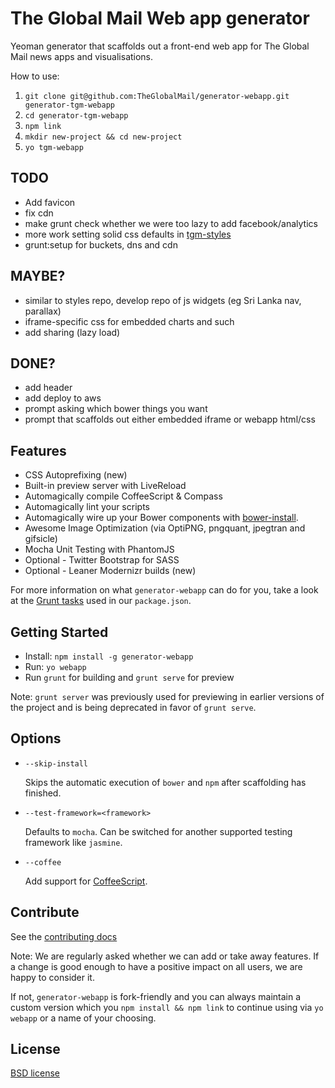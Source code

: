 # The Global Mail Web app generator

Yeoman generator that scaffolds out a front-end web app for The Global Mail
news apps and visualisations.

How to use:

  1. `git clone git@github.com:TheGlobalMail/generator-webapp.git
  generator-tgm-webapp`
  2. `cd generator-tgm-webapp`
  3. `npm link`
  4. `mkdir new-project && cd new-project`
  5. `yo tgm-webapp`

## TODO

* Add favicon
* fix cdn 
* make grunt check whether we were too lazy to add facebook/analytics
* more work setting solid css defaults in [tgm-styles](https://github.com/TheGlobalMail/tgm-styles)
* grunt:setup for buckets, dns and cdn


## MAYBE?

* similar to styles repo, develop repo of js widgets (eg Sri Lanka nav, parallax)
* iframe-specific css for embedded charts and such
* add sharing (lazy load) 


## DONE?

* add header
* add deploy to aws
* prompt asking which bower things you want
* prompt that scaffolds out either embedded iframe or webapp html/css

## Features

* CSS Autoprefixing (new)
* Built-in preview server with LiveReload
* Automagically compile CoffeeScript & Compass
* Automagically lint your scripts
* Automagically wire up your Bower components with [bower-install](https://github.com/stephenplusplus/grunt-bower-install).
* Awesome Image Optimization (via OptiPNG, pngquant, jpegtran and gifsicle)
* Mocha Unit Testing with PhantomJS
* Optional - Twitter Bootstrap for SASS
* Optional - Leaner Modernizr builds (new)

For more information on what `generator-webapp` can do for you, take a look at the [Grunt tasks](https://github.com/yeoman/generator-webapp/blob/master/app/templates/_package.json) used in our `package.json`.

## Getting Started

- Install: `npm install -g generator-webapp`
- Run: `yo webapp`
- Run `grunt` for building and `grunt serve` for preview

Note: `grunt server` was previously used for previewing in earlier versions of the project and is being deprecated in favor of `grunt serve`.

## Options

* `--skip-install`

  Skips the automatic execution of `bower` and `npm` after scaffolding has finished.

* `--test-framework=<framework>`

  Defaults to `mocha`. Can be switched for another supported testing framework like `jasmine`.

* `--coffee`

  Add support for [CoffeeScript](http://coffeescript.org/).

## Contribute

See the [contributing docs](https://github.com/yeoman/yeoman/blob/master/contributing.md)

Note: We are regularly asked whether we can add or take away features. If a change is good enough to have a positive impact on all users, we are happy to consider it.

If not, `generator-webapp` is fork-friendly and you can always maintain a custom version which you `npm install && npm link` to continue using via `yo webapp` or a name of your choosing.


## License

[BSD license](http://opensource.org/licenses/bsd-license.php)


